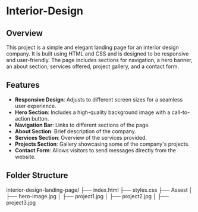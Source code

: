 # Interior-Design
## Overview
This project is a simple and elegant landing page for an interior design company. It is built using HTML and CSS and is designed to be responsive and user-friendly. The page includes sections for navigation,
a hero banner, an about section, services offered, project gallery, and a contact form.

## Features
- **Responsive Design**: Adjusts to different screen sizes for a seamless user experience.
- **Hero Section**: Includes a high-quality background image with a call-to-action button.
- **Navigation Bar**: Links to different sections of the page.
- **About Section**: Brief description of the company.
- **Services Section**: Overview of the services provided.
- **Projects Section**: Gallery showcasing some of the company's projects.
- **Contact Form**: Allows visitors to send messages directly from the website.
## Folder Structure
interior-design-landing-page/
├── index.html
├── styles.css
├── Assest
│ ├── hero-image.jpg
│ ├── project1.jpg
│ ├── project2.jpg
│ ├── project3.jpg
